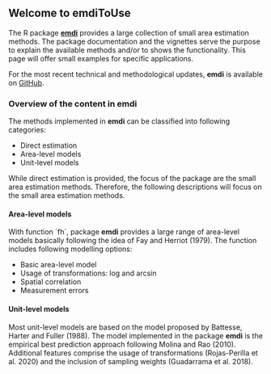 ## Welcome to emdiToUse

The R package [**emdi**](https://cran.r-project.org/web/packages/emdi/index.html) provides a large collection of small area estimation methods. The package documentation and the vignettes serve the purpose to explain the available methods and/or to shows the functionality. This page will offer small examples for specific applications. 

For the most recent technical and methodological updates, **emdi** is available on [GitHub](https://github.com/SoerenPannier/emdi).

### Overview of the content in **emdi**

The methods implemented in **emdi** can be classified into following categories: 
- Direct estimation 
- Area-level models 
- Unit-level models 

While direct estimation is provided, the focus of the package are the small area estimation methods. Therefore, the following descriptions will focus on the small area estimation methods. 

#### Area-level models 

With function ´fh´, package **emdi** provides a large range of area-level models basically following the idea of Fay and Herriot (1979). The function includes following modelling options: 

* Basic area-level model
* Usage of transformations: log and arcsin 
* Spatial correlation 
* Measurement errors

#### Unit-level models 

Most unit-level models are based on the model proposed by Battesse, Harter and Fuller (1988). The model implemented in the package **emdi** is the empirical best prediction approach following Molina and Rao (2010). Additional features comprise the usage of transformations (Rojas-Perilla et al. 2020) and the inclusion of sampling weights (Guadarrama et al. 2018).


